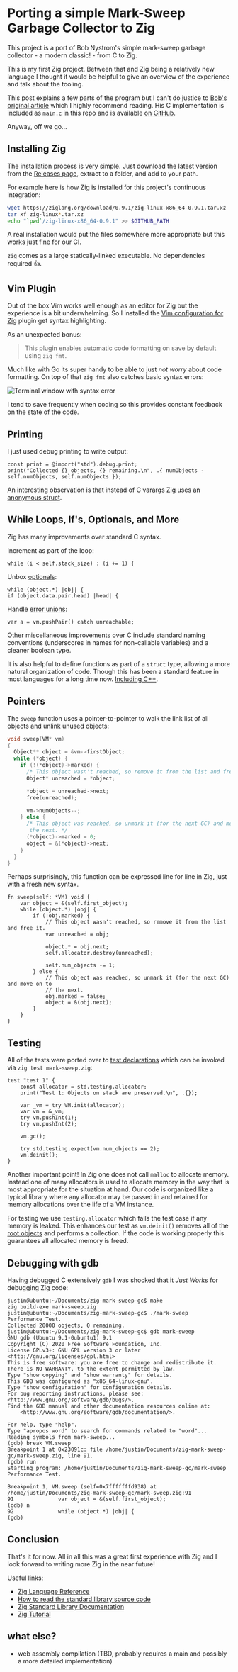 # Porting a simple Mark-Sweep Garbage Collector to Zig

This project is a port of Bob Nystrom's simple mark-sweep garbage collector - a modern classic! - from C to Zig. 

This is my first Zig project. Between that and Zig being a relatively new language I thought it would be helpful to give an overview of the experience and talk about the tooling.

This post explains a few parts of the program but I can't do justice to [Bob's original article](https://journal.stuffwithstuff.com/2013/12/08/babys-first-garbage-collector/) which I highly recommend reading. His C implementation is included as `main.c` in this repo and is available [on GitHub](https://github.com/munificent/mark-sweep).

Anyway, off we go...

## Installing Zig

The installation process is very simple. Just download the latest version from the [Releases page](https://ziglang.org/download/), extract to a folder, and add to your path.

For example here is how Zig is installed for this project's continuous integration: 

```bash
wget https://ziglang.org/download/0.9.1/zig-linux-x86_64-0.9.1.tar.xz
tar xf zig-linux*.tar.xz
echo "`pwd`/zig-linux-x86_64-0.9.1" >> $GITHUB_PATH
```

A real installation would put the files somewhere more appropriate but this works just fine for our CI.

`zig` comes as a large statically-linked executable. No dependencies required :thumbsup:.

## Vim Plugin

Out of the box Vim works well enough as an editor for Zig but the experience is a bit underwhelming. So I installed the [Vim configuration for Zig](https://github.com/ziglang/zig.vim) plugin get syntax highlighting.

As an unexpected bonus:

> This plugin enables automatic code formatting on save by default using `zig fmt`.

Much like with Go its super handy to be able to just *not worry* about code formatting. On top of that `zig fmt` also catches basic syntax errors:

![Terminal window with syntax error](zig-fmt-syntax-error.webp "Terminal window with syntax error")

I tend to save frequently when coding so this provides constant feedback on the state of the code.

## Printing

I just used debug printing to write output:

```zig
const print = @import("std").debug.print;
print("Collected {} objects, {} remaining.\n", .{ numObjects - self.numObjects, self.numObjects });
```

An interesting observation is that instead of C varargs Zig uses an [anonymous struct](https://ziglang.org/documentation/master/#Anonymous-List-Literals). 

## While Loops, If's, Optionals, and More

Zig has many improvements over standard C syntax.

Increment as part of the loop:

```zig
while (i < self.stack_size) : (i += 1) {
```

Unbox [optionals](https://ziglang.org/documentation/master/#Optionals):

```zig
while (object.*) |obj| {
if (object.data.pair.head) |head| {
```

Handle [error unions](https://ziglang.org/documentation/master/#Error-Union-Type):

```zig
var a = vm.pushPair() catch unreachable;
```

Other miscellaneous improvements over C include standard naming conventions (underscores in names for non-callable variables) and a cleaner boolean type.

It is also helpful to define functions as part of a `struct` type, allowing a more natural organization of code. Though this has been a standard feature in most languages for a long time now. [Including C++](https://stackoverflow.com/a/13125960/101258).
## Pointers

The `sweep` function uses a pointer-to-pointer to walk the link list of all objects and unlink unused objects:

```c
void sweep(VM* vm)
{
  Object** object = &vm->firstObject;
  while (*object) {
    if (!(*object)->marked) {
      /* This object wasn't reached, so remove it from the list and free it. */
      Object* unreached = *object;

      *object = unreached->next;
      free(unreached);

      vm->numObjects--;
    } else {
      /* This object was reached, so unmark it (for the next GC) and move on to
       the next. */
      (*object)->marked = 0;
      object = &(*object)->next;
    }
  }
}
```

Perhaps surprisingly, this function can be expressed line for line in Zig, just with a fresh new syntax. 

```zig
fn sweep(self: *VM) void {
    var object = &(self.first_object);
    while (object.*) |obj| {
        if (!obj.marked) {
            // This object wasn't reached, so remove it from the list and free it.
            var unreached = obj;

            object.* = obj.next;
            self.allocator.destroy(unreached);

            self.num_objects -= 1;
        } else {
            // This object was reached, so unmark it (for the next GC) and move on to
            // the next.
            obj.marked = false;
            object = &(obj.next);
        }
    }
}
```

## Testing

All of the tests were ported over to [test declarations](https://ziglang.org/documentation/master/#Zig-Test) which can be invoked via `zig test mark-sweep.zig`:

```zig
test "test 1" {
    const allocator = std.testing.allocator;
    print("Test 1: Objects on stack are preserved.\n", .{});

    var _vm = try VM.init(allocator);
    var vm = &_vm;
    try vm.pushInt(1);
    try vm.pushInt(2);

    vm.gc();

    try std.testing.expect(vm.num_objects == 2);
    vm.deinit();
}
```

Another important point! In Zig one does not call `malloc` to allocate memory. Instead one of many allocators is used to allocate memory in the way that is most appropriate for the situation at hand. Our code is organized like a typical library where any allocator may be passed in and retained for memory allocations over the life of a VM instance. 

For testing we use `testing.allocator` which fails the test case if any memory is leaked. This enhances our test as `vm.deinit()` removes all of the [root objects](https://www.memorymanagement.org/glossary/r.html#term-root) and performs a collection. If the code is working properly this guarantees all allocated memory is freed.

## Debugging with gdb

Having debugged C extensively `gdb` I was shocked that it *Just Works* for debugging Zig code: 

```shell
justin@ubuntu:~/Documents/zig-mark-sweep-gc$ make
zig build-exe mark-sweep.zig
justin@ubuntu:~/Documents/zig-mark-sweep-gc$ ./mark-sweep 
Performance Test.
Collected 20000 objects, 0 remaining.
justin@ubuntu:~/Documents/zig-mark-sweep-gc$ gdb mark-sweep 
GNU gdb (Ubuntu 9.1-0ubuntu1) 9.1
Copyright (C) 2020 Free Software Foundation, Inc.
License GPLv3+: GNU GPL version 3 or later <http://gnu.org/licenses/gpl.html>
This is free software: you are free to change and redistribute it.
There is NO WARRANTY, to the extent permitted by law.
Type "show copying" and "show warranty" for details.
This GDB was configured as "x86_64-linux-gnu".
Type "show configuration" for configuration details.
For bug reporting instructions, please see:
<http://www.gnu.org/software/gdb/bugs/>.
Find the GDB manual and other documentation resources online at:
    <http://www.gnu.org/software/gdb/documentation/>.

For help, type "help".
Type "apropos word" to search for commands related to "word"...
Reading symbols from mark-sweep...
(gdb) break VM.sweep
Breakpoint 1 at 0x23091c: file /home/justin/Documents/zig-mark-sweep-gc/mark-sweep.zig, line 91.
(gdb) run
Starting program: /home/justin/Documents/zig-mark-sweep-gc/mark-sweep 
Performance Test.

Breakpoint 1, VM.sweep (self=0x7fffffffd938) at /home/justin/Documents/zig-mark-sweep-gc/mark-sweep.zig:91
91              var object = &(self.first_object);
(gdb) n
92              while (object.*) |obj| {
(gdb) 
```

## Conclusion

That's it for now. All in all this was a great first experience with Zig and I look forward to writing more Zig in the near future!

Useful links:

- [Zig Language Reference](https://ziglang.org/documentation/master/)
- [How to read the standard library source code](https://github.com/ziglang/zig/wiki/How-to-read-the-standard-library-source-code)
- [Zig Standard Library Documentation](https://ziglang.org/documentation/master/std/)
- [Zig Tutorial](https://ziglearn.org/)

## what else?

- web assembly compilation (TBD, probably requires a main and possibly a more detailed implementation)

